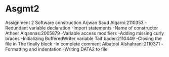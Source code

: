 # Asgmt2
Assignment 2 Software construction 
Arjwan Saud Alqarni:2110353
-Redundant variable declaration​
-Import statements
-Name of constructor
Atheer Alqannas:2005879
-Variable access modifiers
-Adding missing curly braces
-Initializing BufferedWriter variable
Taif bader:2110449
-Closing the file in The finally block
-In complete comment
Albatool Alshahrani:2110371
-Formatting and indentation
-Writing DATA2 to file 


